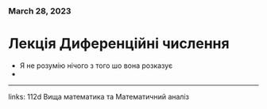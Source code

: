 
### March 28, 2023

# Лекція Диференційні числення

- Я не розумію нічого з того шо вона розказує
- 



---

links: 112d Вища математика та Математичний аналіз


